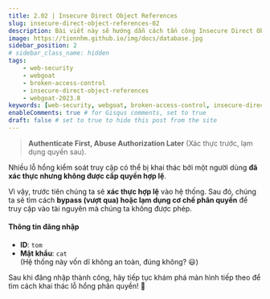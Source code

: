 ```yaml
---
title: 2.02 | Insecure Direct Object References
slug: insecure-direct-object-references-02
description: Bài viết này sẽ hướng dẫn cách tấn công Insecure Direct Object References trên WebGoat 2023.8
image: https://tiennhm.github.io/img/docs/database.jpg
sidebar_position: 2
# sidebar_class_name: hidden
tags: 
    - web-security
    - webgoat
    - broken-access-control
    - insecure-direct-object-references
    - webgoat-2023.8
keywords: [web-security, webgoat, broken-access-control, insecure-direct-object-references, webgoat-2023.8]
enableComments: true # for Gisqus comments, set to true
draft: false # set to true to hide this post from the site
---
```


> **Authenticate First, Abuse Authorization Later** (Xác thực trước, lạm dụng quyền sau).

Nhiều lỗ hổng kiểm soát truy cập có thể bị khai thác bởi một người dùng **đã xác thực nhưng không được cấp quyền hợp lệ**.  

Vì vậy, trước tiên chúng ta sẽ **xác thực hợp lệ** vào hệ thống. Sau đó, chúng ta sẽ tìm cách **bypass (vượt qua) hoặc lạm dụng cơ chế phân quyền** để truy cập vào tài nguyên mà chúng ta không được phép.  

#### **Thông tin đăng nhập**  
- **ID**: `tom`  
- **Mật khẩu**: `cat`  
(Hệ thống này vốn dĩ không an toàn, đúng không? 😃)  

Sau khi đăng nhập thành công, hãy tiếp tục khám phá màn hình tiếp theo để tìm cách khai thác lỗ hổng phân quyền! 🚀
